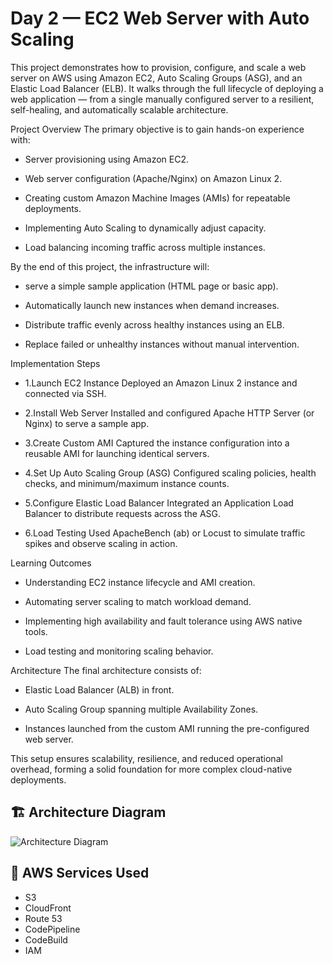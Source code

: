# Day 2 — EC2 Web Server with Auto Scaling

This project demonstrates how to provision, configure, and scale a web server on AWS using Amazon EC2, Auto Scaling Groups (ASG), and an Elastic Load Balancer (ELB). It walks through the full lifecycle of deploying a web application — from a single manually configured server to a resilient, self-healing, and automatically scalable architecture.

Project Overview
The primary objective is to gain hands-on experience with:

* Server provisioning using Amazon EC2.

* Web server configuration (Apache/Nginx) on Amazon Linux 2.

* Creating custom Amazon Machine Images (AMIs) for repeatable deployments.

* Implementing Auto Scaling to dynamically adjust capacity.

* Load balancing incoming traffic across multiple instances.

By the end of this project, the infrastructure will:

* serve a simple sample application (HTML page or basic app).

* Automatically launch new instances when demand increases.

* Distribute traffic evenly across healthy instances using an ELB.

* Replace failed or unhealthy instances without manual intervention.

Implementation Steps
* 1.Launch EC2 Instance
Deployed an Amazon Linux 2 instance and connected via SSH.

* 2.Install Web Server
Installed and configured Apache HTTP Server (or Nginx) to serve a sample app.

* 3.Create Custom AMI
Captured the instance configuration into a reusable AMI for launching identical servers.

* 4.Set Up Auto Scaling Group (ASG)
Configured scaling policies, health checks, and minimum/maximum instance counts.

* 5.Configure Elastic Load Balancer
Integrated an Application Load Balancer to distribute requests across the ASG.

* 6.Load Testing
Used ApacheBench (ab) or Locust to simulate traffic spikes and observe scaling in action.

Learning Outcomes
* Understanding EC2 instance lifecycle and AMI creation.

* Automating server scaling to match workload demand.

* Implementing high availability and fault tolerance using AWS native tools.

* Load testing and monitoring scaling behavior.

Architecture
The final architecture consists of:

* Elastic Load Balancer (ALB) in front.

* Auto Scaling Group spanning multiple Availability Zones.

* Instances launched from the custom AMI running the pre-configured web server.

This setup ensures scalability, resilience, and reduced operational overhead, forming a solid foundation for more complex cloud-native deployments.

## 🏗 Architecture Diagram
![Architecture Diagram](diagrams/architecture.png)

## 🔹 AWS Services Used
- S3
- CloudFront
- Route 53
- CodePipeline
- CodeBuild
- IAM
